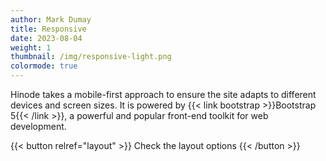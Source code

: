 ```yaml
---
author: Mark Dumay
title: Responsive
date: 2023-08-04
weight: 1
thumbnail: /img/responsive-light.png
colormode: true
---
```


Hinode takes a mobile-first approach to ensure the site adapts to different devices and screen sizes. It is powered by {{< link bootstrap >}}Bootstrap 5{{< /link >}}, a powerful and popular front-end toolkit for web development.

{{< button relref="layout" >}}
    Check the layout options
{{< /button >}}
